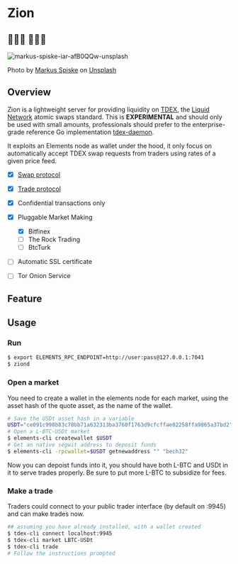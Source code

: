 # Zion
## 🏃‍♀💨 🚓🚓🚓 

![markus-spiske-iar-afB0QQw-unsplash](https://user-images.githubusercontent.com/3596602/113153447-65943380-9237-11eb-8a3a-c6767b030d4f.jpg)

Photo by <a href="https://unsplash.com/@markusspiske?utm_source=unsplash&utm_medium=referral&utm_content=creditCopyText">Markus Spiske</a> on <a href="https://unsplash.com/s/photos/matrix?utm_source=unsplash&utm_medium=referral&utm_content=creditCopyText">Unsplash</a>

## Overview

Zion is a lightweight server for providing liquidity on [TDEX](https://github.com/TDex-network/whitepaper/blob/main/TDEXWP_V1.md#32-tdex-for-market-makers), the [Liquid Network](https://liquid.net) atomic swaps standard. This is **EXPERIMENTAL** and should only be used with small amounts, professionals should prefer to the enterprise-grade reference Go implementation [tdex-daemon](https://github.com/TDex-network/tdex-daemon).

It exploits an Elements node as wallet under the hood, it only focus on automatically accept TDEX swap requests from traders using rates of a given price feed.

* [x] [Swap protocol](https://github.com/TDex-network/tdex-specs/blob/master/03-swap-protocol.md)
* [x] [Trade protocol](https://github.com/TDex-network/tdex-specs/blob/master/04-trade-protocol.md)
* [x] Confidential transactions only
* [x] Pluggable Market Making
  * [x] Bitfinex
  * [ ] The Rock Trading
  * [ ] BtcTurk 
* [ ] Automatic SSL certificate
* [ ] Tor Onion Service


## Feature

## Usage

### Run

```sh
$ export ELEMENTS_RPC_ENDPOINT=http://user:pass@127.0.0.1:7041
$ ziond 
```

### Open a market

You need to create a wallet in the elements node for each market, using the asset hash of the quote asset, as the name of the wallet.


```sh
# Save the USDt asset hash in a variable
USDT="ce091c998b83c78bb71a632313ba3760f1763d9cfcffae02258ffa9865a37bd2"
# Open a L-BTC-USDt market
$ elements-cli createwallet $USDT
# Get an native segwit address to deposit funds
$ elements-cli -rpcwallet=$USDT getnewaddress "" "bech32"
```

Now you can depoist funds into it, you should have both L-BTC and USDt in it to serve trades properly. Be sure to put more L-BTC to subsidize for fees.


### Make a trade

Traders could connect to your public trader interface (by default on :9945) and can make trades now.

```sh
## assuming you have already installed, with a wallet created
$ tdex-cli connect localhost:9945
$ tdex-cli market LBTC-USDt
$ tdex-cli trade 
# Follow the instructions prompted
```
